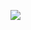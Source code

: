 ![](https://upload-images.jianshu.io/upload_images/7004853-7c677c581aaa4785.png?imageMogr2/auto-orient/strip%7CimageView2/2/w/1240)
